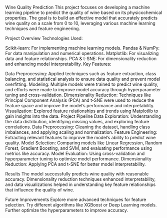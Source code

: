Wine Quality Prediction
This project focuses on developing a machine learning pipeline to predict the quality of wine based on its physicochemical properties. The goal is to build an effective model that accurately predicts wine quality on a scale from 0 to 10, leveraging various machine learning techniques and feature engineering.

Project Overview
Technologies Used:

Scikit-learn: For implementing machine learning models.
Pandas & NumPy: For data manipulation and numerical operations.
Matplotlib: For visualizing data and feature relationships.
PCA & t-SNE: For dimensionality reduction and enhancing model interpretability.
Key Features:

Data Preprocessing:
Applied techniques such as feature extraction, class balancing, and statistical analysis to ensure data quality and prevent model overfitting.
Modeling:
Multiple models were trained to predict wine quality, and efforts were made to improve model accuracy through hyperparameter tuning and cross-validation.
Dimensionality Reduction:
Techniques like Principal Component Analysis (PCA) and t-SNE were used to reduce the feature space and improve the model’s performance and interpretability.
Visualization:
Explored feature relationships and trends using Matplotlib to gain insights into the data.
Project Pipeline
Data Exploration: Understanding the data distribution, identifying missing values, and exploring feature correlations.
Data Preprocessing: Cleaning the dataset, handling class imbalances, and applying scaling and normalization.
Feature Engineering: Extracting relevant features to improve the model’s ability to predict wine quality.
Model Selection: Comparing models like Linear Regression, Random Forest, Gradient Boosting, and SVM, and evaluating performance using metrics like accuracy.
Model Evaluation: Using cross-validation and hyperparameter tuning to optimize model performance.
Dimensionality Reduction: Applying PCA and t-SNE for better model interpretability.

Results
The model successfully predicts wine quality with reasonable accuracy. Dimensionality reduction techniques enhanced interpretability, and data visualizations helped in understanding key feature relationships that influence the quality of wine.

Future Improvements
Explore more advanced techniques for feature selection.
Try different algorithms like XGBoost or Deep Learning models.
Further optimize the hyperparameters to improve accuracy.
